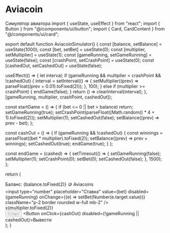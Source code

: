 # Aviacoin
Симулятор авиатора
import { useState, useEffect } from "react"; import { Button } from "@/components/ui/button"; import { Card, CardContent } from "@/components/ui/card";

export default function AviacoinSimulator() { const [balance, setBalance] = useState(1000); const [bet, setBet] = useState(0); const [multiplier, setMultiplier] = useState(1); const [gameRunning, setGameRunning] = useState(false); const [crashPoint, setCrashPoint] = useState(0); const [cashedOut, setCashedOut] = useState(false);

useEffect(() => { let interval; if (gameRunning && multiplier < crashPoint && !cashedOut) { interval = setInterval(() => { setMultiplier((prev) => parseFloat((prev + 0.01).toFixed(2))); }, 100); } else if (multiplier >= crashPoint) { endGame(false); } return () => clearInterval(interval); }, [gameRunning, multiplier, crashPoint, cashedOut]);

const startGame = () => { if (bet <= 0 || bet > balance) return; setGameRunning(true); setCrashPoint(parseFloat((Math.random() * 4 + 1).toFixed(2))); setMultiplier(1); setCashedOut(false); setBalance((prev) => prev - bet); };

const cashOut = () => { if (gameRunning && !cashedOut) { const winnings = parseFloat((bet * multiplier).toFixed(2)); setBalance((prev) => prev + winnings); setCashedOut(true); endGame(true); } };

const endGame = (cashed) => { setTimeout(() => { setGameRunning(false); setMultiplier(1); setCrashPoint(0); setBet(0); setCashedOut(false); }, 1500); };

return ( <div className="p-4 max-w-md mx-auto"> <Card className="mb-4"> <CardContent> <div className="text-xl font-bold mb-2">Баланс: {balance.toFixed(2)} 🪙 Aviacoins</div> <input type="number" placeholder="Ставка" value={bet} disabled={gameRunning} onChange={(e) => setBet(Number(e.target.value))} className="p-2 border rounded w-full mb-2" /> <div className="text-lg mb-2">x{multiplier.toFixed(2)}</div> <div className="flex gap-2"> <Button onClick={startGame} disabled={gameRunning}>Старт</Button> <Button onClick={cashOut} disabled={!gameRunning || cashedOut}>Вывести</Button> </div> </CardContent> </Card> </div> ); }

